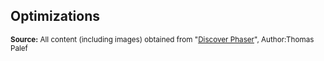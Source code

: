 ## Optimizations



<sub>**Source:** All content (including images) obtained from "[Discover Phaser](https://www.discoverphaser.com/)", Author:Thomas Palef</sub>
